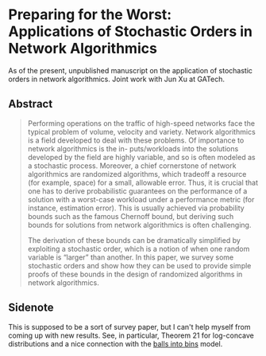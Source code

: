 # Preparing for the Worst: Applications of Stochastic Orders in Network Algorithmics

As of the present, unpublished manuscript on the application of stochastic orders in network algorithmics. Joint work with Jun Xu at GATech.

## Abstract 

> Performing operations on the traffic of high-speed networks face the typical problem of volume, velocity and variety. Network algorithmics is a field developed to deal with these problems. Of importance to network algorithmics is the in- puts/workloads into the solutions developed by the field are highly variable, and so is often modeled as a stochastic process. Moreover, a chief cornerstone of network algorithmics are randomized algorithms, which tradeoff a resource (for example, space) for a small, allowable error. Thus, it is crucial that one has to derive probabilistic guarantees on the performance of a solution with a worst-case workload under a performance metric (for instance, estimation error). This is usually achieved via probability bounds such as the famous Chernoff bound, but deriving such bounds for solutions from network algorithmics is often challenging.
>
> The derivation of these bounds can be dramatically simplified by exploiting a stochastic order, which is a notion of when one random variable is “larger” than another. In this paper, we survey some stochastic orders and show how they can be used to provide simple proofs of these bounds in the design of randomized algorithms in network algorithmics.

## Sidenote

This is supposed to be a sort of survey paper, but I can't help myself from coming up with new results. See, in particular, Theorem 21 for log-concave distributions and a nice connection with the [balls into bins](https://en.wikipedia.org/wiki/Balls_into_bins) model.
